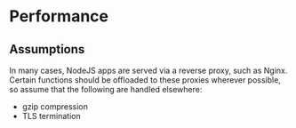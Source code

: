 # Performance

## Assumptions

In many cases, NodeJS apps are served via a reverse proxy, such as Nginx. Certain functions should be offloaded to these proxies wherever possible, so assume that the following are handled elsewhere:

* gzip compression
* TLS termination
